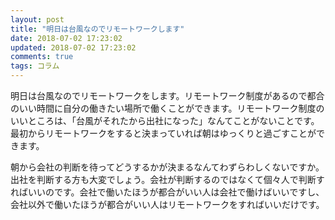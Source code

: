 ```yaml
---
layout: post
title: "明日は台風なのでリモートワークします"
date: 2018-07-02 17:23:02
updated: 2018-07-02 17:23:02
comments: true
tags: コラム
---
```

明日は台風なのでリモートワークをします。リモートワーク制度があるので都合のいい時間に自分の働きたい場所で働くことができます。リモートワーク制度のいいところは、「台風がそれたから出社になった」なんてことがないことです。最初からリモートワークをすると決まっていれば朝はゆっくりと過ごすことができます。

朝から会社の判断を待ってどうするかが決まるなんてわずらわしくないですか。出社を判断する方も大変でしょう。会社が判断するのではなくて個々人で判断すればいいのです。会社で働いたほうが都合がいい人は会社で働けばいいですし、会社以外で働いたほうが都合がいい人はリモートワークをすればいいだけです。
